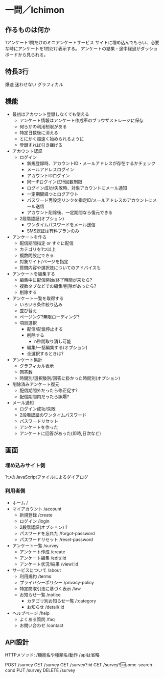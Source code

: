 # 一問／Ichimon

## 作るものは何か

1アンケート1問だけのミニアンケートサービス
サイトに埋め込んでもらい、必要な時にアンケートを1問だけ表示する。
アンケートの結果・途中経過がダッシュボードから見られる。

## 特長3行

爆速
迷わせない
グラフィカル

## 機能

- 最初はアカウント登録しなくても使える
  - アンケート情報はアンケート作成車のブラウザストレージに保存
  - 何らかの利用制限がある
  - 特定日数後に消える
  - とにかく超速く始められるように
  - 登録すれば引き継げる
- アカウント認証
  - ログイン
    - 新規登録時、アカウントID・メールアドレスが存在するかチェック
    - メールアドレスログイン
    - アカウントIDログイン
    - 同一IPログイン試行回数制限
    - ログイン成功/失敗時、対象アカウントにメール通知
    - 一定期間経つとログアウト
    - パスワード再設定リンクを指定ID/メールアドレスのアカウントにメール送信
    - アカウント削除後、一定期間なら復元できる
  - 2段階認証(オプション)
    - ワンタイムパスワードをメール送信
    - SMS認証は有料プランのみ
- アンケートを作る
  - 配信期間指定 or すぐに配信
  - カテゴリを1つ以上
  - 複数問設定できる
  - 対象サイト/ページを指定
  - 質問内容や選択肢についてのアドバイスも
- アンケートを編集する
  - 編集中に配信開始/終了時間が来たら?
  - 複数タブなどでの編集/削除があったら?
  - 削除する
- アンケート一覧を取得する
  - いろいろ条件絞り込み
  - 並び替え
  - ページング?無限ローディング?
  - 項目選択
    - 配信/配信停止する
    - 削除する
      - n秒間取り消し可能
    - 編集/一括編集する(オプション)
    - 全選択するときは?
- アンケート集計
  - グラフィカル表示
  - 回答数
  - 時間別/選択肢別/回答に掛かった時間別(オプション)
- 削除済みアンケート復元
  - 配信期間外だったら修正促す?
  - 配信期間内だったら誤爆?
- メール通知
  - ログイン成功/失敗
  - 2段階認証のワンタイムパスワード
  - パスワードリセット
  - アンケートを作った
  - アンケートに回答があった(即時,日次など)

## 画面

### 埋め込みサイト側

1つのJavaScriptファイルによるダイアログ

### 利用者側

- ホーム /
- マイアカウント /account
  - 新規登録 /create
  - ログイン /login
  - 2段階認証(オプション) ?
  - パスワードを忘れた /forgot-password
  - パスワードリセット /reset-password
- アンケート一覧 /survey
  - アンケート作成 /create
  - アンケート編集 /edit/:id
  - アンケート状況/結果 /view/:id
- サービスについて /about
  - 利用規約 /terms
  - プライバシーポリシー /privacy-policy
  - 特定商取引法に基づく表示 /law
  - お知らせ一覧 /notice
    - カテゴリ別お知らせ一覧 /:category
    - お知らせ /detail/:id
- ヘルプページ /help
  - よくある質問 /faq
  - お問い合わせ /contact

## API設計

HTTPメソッド: /機能名や種類名/動作
/apiは省略

POST /survey
GET /survey
GET /survey?:id
GET /survey?:id:some-search-cond
PUT /survey
DELETE /survey
